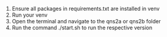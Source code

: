 1) Ensure all packages in requirements.txt are installed in venv
2) Run your venv
3) Open the terminal and navigate to the qns2a or qns2b folder
4) Run the command ./start.sh to run the respective version
